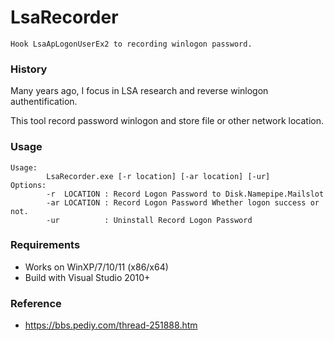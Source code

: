 
# LsaRecorder
```Hook LsaApLogonUserEx2 to recording winlogon password.```

### History
Many years ago, I focus in LSA research and reverse winlogon authentification.

This tool record password winlogon and store file or other network location.

### Usage
```
Usage:
        LsaRecorder.exe [-r location] [-ar location] [-ur]
Options:
        -r  LOCATION : Record Logon Password to Disk.Namepipe.Mailslot
        -ar LOCATION : Record Logon Password Whether logon success or not.
        -ur          : Uninstall Record Logon Password
```

### Requirements
- Works on WinXP/7/10/11 (x86/x64)
- Build with Visual Studio 2010+

### Reference
- https://bbs.pediy.com/thread-251888.htm